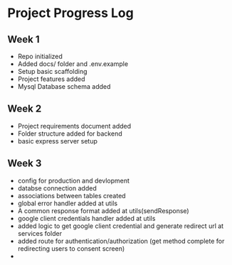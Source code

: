 # Project Progress Log

## Week 1

- Repo initialized
- Added docs/ folder and .env.example
- Setup basic scaffolding
- Project features added
- Mysql Database schema added

## Week 2

- Project requirements document added
- Folder structure added for backend
- basic express server setup

## Week 3

- config for production and devlopment
- databse connection added
- associations between tables created
- global error handler added at utils
- A common response format added at utils(sendResponse)
- google client credentials handler added at utils
- added logic to get google client credential and generate redirect url at services folder
- added route for authentication/authorization (get method complete for redirecting users to consent screen)
-
